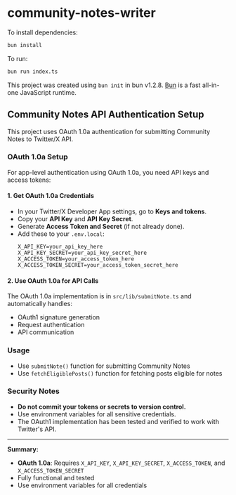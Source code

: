 # community-notes-writer

To install dependencies:

```bash
bun install
```

To run:

```bash
bun run index.ts
```

This project was created using `bun init` in bun v1.2.8. [Bun](https://bun.sh) is a fast all-in-one JavaScript runtime.

## Community Notes API Authentication Setup

This project uses OAuth 1.0a authentication for submitting Community Notes to Twitter/X API.

### OAuth 1.0a Setup

For app-level authentication using OAuth 1.0a, you need API keys and access tokens:

#### 1. Get OAuth 1.0a Credentials

- In your Twitter/X Developer App settings, go to **Keys and tokens**.
- Copy your **API Key** and **API Key Secret**.
- Generate **Access Token and Secret** (if not already done).
- Add these to your `.env.local`:
  ```env
  X_API_KEY=your_api_key_here
  X_API_KEY_SECRET=your_api_key_secret_here
  X_ACCESS_TOKEN=your_access_token_here
  X_ACCESS_TOKEN_SECRET=your_access_token_secret_here
  ```

#### 2. Use OAuth 1.0a for API Calls

The OAuth 1.0a implementation is in `src/lib/submitNote.ts` and automatically handles:

- OAuth1 signature generation
- Request authentication
- API communication

### Usage

- Use `submitNote()` function for submitting Community Notes
- Use `fetchEligiblePosts()` function for fetching posts eligible for notes

### Security Notes

- **Do not commit your tokens or secrets to version control.**
- Use environment variables for all sensitive credentials.
- The OAuth1 implementation has been tested and verified to work with Twitter's API.

---

**Summary:**

- **OAuth 1.0a**: Requires `X_API_KEY`, `X_API_KEY_SECRET`, `X_ACCESS_TOKEN`, and `X_ACCESS_TOKEN_SECRET`
- Fully functional and tested
- Use environment variables for all credentials
